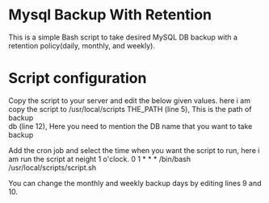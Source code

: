 # Mysql Backup With Retention


This is a simple Bash script to take desired MySQL DB backup with a retention policy(daily, monthly, and weekly). 

Script configuration
============================

Copy the script to your server and edit the below given values. here i am copy the script to /usr/local/scripts
  THE_PATH (line 5), This is the path of backup<br>
  db (line 12), Here you need to mention the DB name that you want to take backup
  
Add the cron job and select the time when you want the script to run, here i am run the script at neight 1 o'clock.
   0 1 * * * /bin/bash /usr/local/scripts/script.sh
   
   
You can change the monthly and weekly backup days by editing lines 9 and 10.



